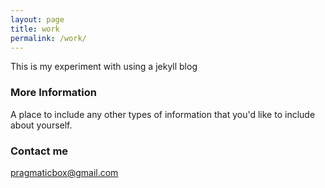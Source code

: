 ```yaml
---
layout: page
title: work
permalink: /work/
---
```


This is my experiment with using a jekyll blog

### More Information

A place to include any other types of information that you'd like to include about yourself.

### Contact me

[pragmaticbox@gmail.com](mailto:pragmaticbox@gmail.com)
